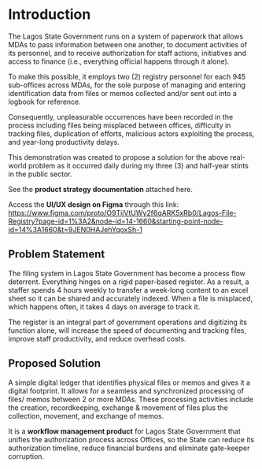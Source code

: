 # Introduction
The Lagos State Government runs on a system of paperwork that allows MDAs to pass information between one another, to document activities of its personnel, and to receive authorization for staff actions, initiatives and access to finance (i.e., everything official happens through it alone).

To make this possible, it employs two (2) registry personnel for each 945 sub-offices across MDAs, for the sole purpose of managing and entering identification data from files or memos collected and/or sent out into a logbook for reference.

Consequently, unpleasurable occurrences have been recorded in the process including files being misplaced between offices, difficulty in tracking files, duplication of efforts, malicious actors exploiting the process, and year-long productivity delays.

This demonstration was created to propose a solution for the above real-world problem as it occurred daily during my three (3) and half-year stints in the public sector.

See the **product strategy documentation** attached here.

Access the **UI/UX design on Figma** through this link: https://www.figma.com/proto/O9TijVtUWy2f6qARK5xRb0/Lagos-File-Registry?page-id=1%3A2&node-id=14-1660&starting-point-node-id=14%3A1660&t=9JEN0HAJehYqoxSh-1


## Problem Statement
The filing system in Lagos State Government has become a process flow deterrent. Everything hinges on a rigid paper-based register. As a result, a staffer spends 4 hours weekly to transfer a week-long content to an excel sheet so it can be shared and accurately indexed. When a file is misplaced, which happens often, it takes 4 days on average to track it.

The register is an integral part of government operations and digitizing its function alone, will increase the speed of documenting and tracking files, improve staff productivity, and reduce overhead costs.


## Proposed Solution
A simple digital ledger that identifies physical files or memos and gives it a digital footprint. It allows for a seamless and synchronized processing of files/ memos between 2 or more MDAs. These processing activities include the creation, recordkeeping, exchange & movement of files plus the collection, movement, and exchange of memos.

It is a **workflow management product** for Lagos State Government that unifies the authorization process across Offices, so the State can reduce its authorization timeline, reduce financial burdens and eliminate gate-keeper corruption.
